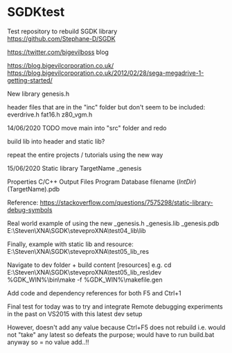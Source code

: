 # SGDKtest
Test repository to rebuild SGDK library
<br />
https://github.com/Stephane-D/SGDK


https://twitter.com/bigevilboss
blog

https://blog.bigevilcorporation.co.uk/
https://blog.bigevilcorporation.co.uk/2012/02/28/sega-megadrive-1-getting-started/


New library
genesis.h

header files that are in the "inc" folder but don't seem to be included:
everdrive.h
fat16.h
z80_vgm.h


14/06/2020
TODO
move main into "src" folder and redo

build lib into header and static lib?

repeat the entire projects / tutorials using the new way


15/06/2020
Static library
TargetName	_genesis

Properties
C/C++
Output Files
Program Database filename
$(IntDir)$(TargetName).pdb

Reference:
https://stackoverflow.com/questions/7575298/static-library-debug-symbols

Real world example of using the new _genesis.h _genesis.lib _genesis.pdb
E:\Steven\XNA\SGDK\steveproXNA\test04_lib\lib


Finally, example with static lib and resource:
E:\Steven\XNA\SGDK\steveproXNA\test05_lib_res

Navigate to dev folder + build content [resources]
e.g.
cd E:\Steven\XNA\SGDK\steveproXNA\test05_lib_res\dev
%GDK_WIN%\bin\make -f %GDK_WIN%\makefile.gen

Add code and dependency references for both F5 and Ctrl+1


Final test for today was to try and integrate Remote debugging
experiments in the past on VS2015 with this latest dev setup

However, doesn't add any value because Ctrl+F5 does not rebuild
i.e. would not "take" any latest so defeats the purpose;
would have to run build.bat anyway so = no value add..!!